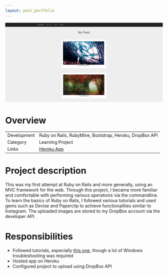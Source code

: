 ```yaml
---
layout: post_portfolio
---
```


<img src="/images/fulls/instagramtest-cover.jpg" class="fit image shadow">

<h1>Overview</h1>
<table>
<tr><td><span class="icon fa-cog"></span>  Development</td>
<td>Ruby on Rails, RubyMine, Bootstrap, Heroku, DropBox API</td></tr>
<tr><td><span class="icon fa-tags"></span>  Category</td>
<td>Learning Project</td></tr>
<tr><td><span class="icon fa-share-alt"></span>  Links</td>
<td><a href="http://instajams.herokuapp.com">Heroku App</a></td></tr>
</table>

<h1>Project description</h1>
This was my first attempt at Ruby on Rails and more generally, using an MVC framework for the web. Through this project, I became more familiar and comfortable with performing various operations via the commandline. To learn the basics of Ruby on Rails, I followed various tutorials and used gems such as Devise and Paperclip to achieve functionalities similar to Instagram. The uploaded images are stored to my DropBox account via the developer API.

<h1>Responsibilities</h1>
<ul>
<li>Followed tutorials, especially <a href="https://www.youtube.com/watch?v=MpFO4Zr0EPE">this one</a>, though a lot of Windows troubleshooting was required</li>
<li>Hosted app on Heroku</li>
<li>Configured project to upload using DropBox API</li>
</ul>
